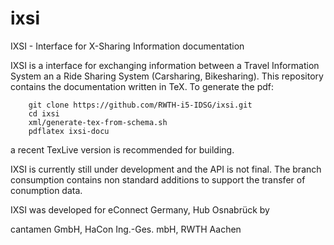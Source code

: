 ixsi
====

IXSI - Interface for X-Sharing Information documentation

IXSI is a interface for exchanging information  between a Travel Information System an a Ride Sharing System (Carsharing, Bikesharing).
This repository contains the documentation written in TeX. To generate the pdf:

``` 
	git clone https://github.com/RWTH-i5-IDSG/ixsi.git
	cd ixsi
	xml/generate-tex-from-schema.sh
	pdflatex ixsi-docu
``` 

a recent TexLive version is recommended for building.

IXSI is currently still under development and the API is not final. The branch consumption contains non standard additions to support the transfer of conumption data.


IXSI was developed for eConnect Germany, Hub Osnabrück by

cantamen GmbH,
HaCon Ing.-Ges. mbH,
RWTH Aachen
